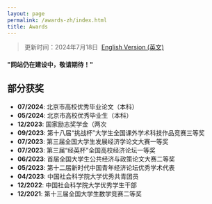 ```yaml
---
layout: page
permalink: /awards-zh/index.html
title: Awards
---
```


> 更新时间：2024年7月18日&nbsp;  [English Version (英文)](https://yapengf.com/awards/)

#### "网站仍在建设中，敬请期待！"

## 部分获奖

- **07/2024**: 北京市高校优秀毕业论文（本科）
- **05/2024**: 北京市高校优秀毕业生（本科）
- **12/2023**: 国家励志奖学金（两次
- **09/2023**: 第十八届“挑战杯”大学生全国课外学术科技作品竞赛三等奖
- **07/2023**: 第三届全国大学生发展经济学论文大赛一等奖
- **07/2023**: 第三届“经英杯”全国高校经济论坛一等奖
- **06/2023**: 首届全国大学生公共经济与政策论文大赛二等奖
- **05/2023**: 第十二届新时代中国青年经济论坛优秀学术代表
- **04/2023**: 中国社会科学院大学优秀共青团员
- **12/2022**: 中国社会科学院大学优秀学生干部
- **12/2021**: 第十三届全国大学生数学竞赛二等奖
